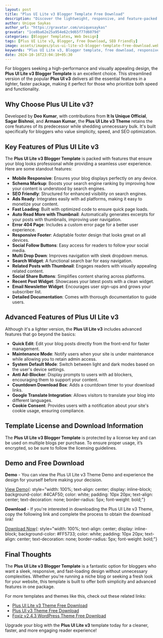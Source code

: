 ```yaml
---
layout: post
title: "Plus UI Lite v3 Blogger Template Free Download"
description: "Discover the lightweight, responsive, and feature-packed Plus UI Lite v3 Blogger Template. Learn about its key features, advanced options, and how to download it for free."
author: Unique Saykas
author_url: "https://gravatar.com/uniquesaykas"
gravatar: "1ce8ba62e25a954e62c9d65f77d6079d"
categories: [Blogger Templates, Web Design]
tags: [Plus UI Lite v3, Blogger, Free Download, SEO Friendly]
image: assets/images/plus-ui-lite-v3-blogger-template-free-download.webp
keywords: "Plus UI Lite v3, Blogger template, free download, responsive design, SEO-friendly"
date: 2024-10-16T23:04:10+05:30
---
```


For bloggers seeking a high-performance and visually appealing design, the **Plus UI Lite v3 Blogger Template** is an excellent choice. This streamlined version of the popular **Plus UI v3** delivers all the essential features in a lighter, faster package, making it perfect for those who prioritize both speed and functionality.

## Why Choose Plus UI Lite v3?

Developed by **Deo Kumar**, with contributions from **It Is Unique Official**, **Sagar Bishnoi**, and **Armaan Kumar**, the **Plus UI Lite v3 Theme** retains the core features of its predecessor while shedding unnecessary bulk. It's built specifically for bloggers who value simplicity, speed, and SEO optimization.

## Key Features of Plus UI Lite v3

The **Plus UI Lite v3 Blogger Template** is packed with features that ensure your blog looks professional while providing a seamless user experience. Here are some standout features:

- **Mobile Responsive**: Ensures your blog displays perfectly on any device.
- **Schema Markup**: Boosts your search engine ranking by improving how your content is understood by search engines.
- **SEO Friendly**: Structured for enhanced visibility on search engines.
- **Ads Ready**: Integrates easily with ad platforms, making it easy to monetize your content.
- **Fast Loading**: Built with optimized code to ensure quick page loads.
- **Auto Read More with Thumbnail**: Automatically generates excerpts for your posts with thumbnails, improving user navigation.
- **Error 404 Page**: Includes a custom error page for a better user experience.
- **Responsive Footer**: Adaptable footer design that looks great on all devices.
- **Social Follow Buttons**: Easy access for readers to follow your social media.
- **Multi Drop Down**: Improves navigation with sleek dropdown menus.
- **Search Widget**: A functional search bar for easy navigation.
- **Related Posts with Thumbnail**: Engages readers with visually appealing related content.
- **Social Share Buttons**: Simplifies content sharing across platforms.
- **Recent Post Widget**: Showcases your latest posts with a clean widget.
- **Email Newsletter Widget**: Encourages user sign-ups and grows your subscriber list.
- **Detailed Documentation**: Comes with thorough documentation to guide users.

## Advanced Features of Plus UI Lite v3

Although it's a lighter version, the **Plus UI Lite v3** includes advanced features that go beyond the basics:

- **Quick Edit**: Edit your blog posts directly from the front-end for faster management.
- **Maintenance Mode**: Notify users when your site is under maintenance while allowing you to retain admin access.
- **System Default Mode**: Switch between light and dark modes based on the user's device settings.
- **Anti Ad-Blocker**: Display prompts to users with ad blockers, encouraging them to support your content.
- **Countdown Download Box**: Adds a countdown timer to your download links.
- **Google Translate Integration**: Allows visitors to translate your blog into different languages.
- **Cookie Consent**: Provides users with a notification about your site's cookie usage, ensuring compliance.

## Template License and Download Information

The **Plus UI Lite v3 Blogger Template** is protected by a license key and can be used on multiple blogs per purchase. To ensure proper usage, it’s encrypted, so be sure to follow the licensing guidelines.

## Demo and Free Download

**Demo** - You can view the Plus UI Lite v3 Theme Demo and experience the design for yourself before making your decision.

[View Demo](https://plus-ui-lite.blogspot.com){: style="width: 100%; text-align: center; display: inline-block; background-color: #4CAF50; color: white; padding: 10px 20px; text-align: center; text-decoration: none; border-radius: 5px; font-weight: bold;"}

**Download** - If you're interested in downloading the Plus UI Lite v3 Theme, copy the following link and complete the process to obtain the download link!

[Download Now](https://itisuniqueofficial.page.link/5WMr){: style="width: 100%; text-align: center; display: inline-block; background-color: #FF5733; color: white; padding: 10px 20px; text-align: center; text-decoration: none; border-radius: 5px; font-weight: bold;"}

## Final Thoughts

The **Plus UI Lite v3 Blogger Template** is a fantastic option for bloggers who want a sleek, responsive, and fast-loading design without unnecessary complexities. Whether you're running a niche blog or seeking a fresh look for your website, this template is built to offer both simplicity and advanced features in one package.

For more templates and themes like this, check out these related links:
- [Plus UI Lite v3 Theme Free Download](https://blogger.theblazetimes.in/2024/10/plus-ui-lite-v3-theme-free-download.html)
- [Plus UI v3 Theme Free Download](https://blogger.theblazetimes.in/2024/10/plus-ui-v3-theme-free-download.html)
- [Foxiz v2.4.3 WordPress Theme Free Download](https://www.theblazetimes.in/free-download-foxiz-v2-4-3-wordpress-theme/)

Upgrade your blog with the **Plus UI Lite v3** template today for a cleaner, faster, and more engaging reader experience!
